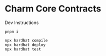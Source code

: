 # Charm Core Contracts

Dev Instructions

```shell
pnpm i

npx hardhat compile
npx hardhat deploy
npx hardhat test
```
